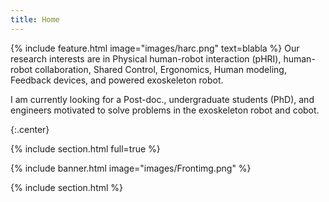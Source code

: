 ```yaml
---
title: Home
---
```


{%
  include feature.html
  image="images/harc.png"
  text=blabla
%}
Our research interests are in Physical human-robot interaction (pHRI), human-robot collaboration, Shared Control, Ergonomics, Human modeling, Feedback devices, and powered exoskeleton robot.

I am currently looking for a Post-doc., undergraduate students (PhD), and engineers motivated to solve problems in the exoskeleton robot and cobot.

<!-- please send your CV to my Email address :: wansookim@hanyang.ac.kr -->

{:.center}

{% include section.html full=true %}

{% include banner.html image="images/Frontimg.png" %}

{% include section.html %}




<!-- 
# Our Research

{% capture text %}

This is Our Research~~~~ explanation Bla bla

[to see, Click here &nbsp;→](research)
{:.center}
{% endcapture %}

{%
  include feature.html
  image="images/research1.jpg"
  link="research"
  headline="Research1"
  text=text
%}




# Our Team Member
{% capture text %}

This is Our Team Member

[Meet our team &nbsp;→](team)
{:.center}
{% endcapture %}

{%
  include feature.html
  image="images/team.svg"
  link="team"
  headline="Our Team"
  text=text
%}  -->






<!-- {% capture text %}

Our group is fully commited to open science, such as open source softwares/packages, public datasets, open access publications. We believe open science can lead to impactful big science.

[Visit our open science portal &nbsp;→](OpenScience)
{:.center}
{% endcapture %}

{%
  include feature.html
  image="images/open.svg"
  link="resources"
  headline="Our Resources"
  text=text
%}

-->
